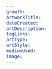 ```yaml
---
growth:
artworkTitle:
dateCreated:
artDescription:
tagLinks:
artType:
artStyle:
mediumUsed:
image:
---
```

